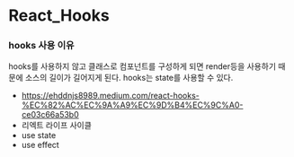 # React_Hooks
### hooks 사용 이유
hooks를 사용하지 않고 클래스로 컴포넌트를 구성하게 되면 render등을 사용하기 때문에 소스의 길이가 길어지게 된다. hooks는 state를 사용할 수 있다.
- https://ehddnjs8989.medium.com/react-hooks-%EC%82%AC%EC%9A%A9%EC%9D%B4%EC%9C%A0-ce03c66a53b0
- 리엑트 라이프 사이클
- use state
- use effect